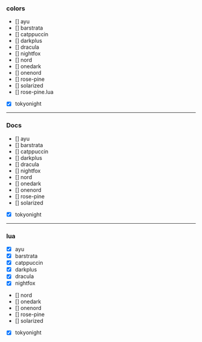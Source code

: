 ### colors

- [] ayu
- [] barstrata
- [] catppuccin
- [] darkplus
- [] dracula
- [] nightfox
- [] nord
- [] onedark
- [] onenord
- [] rose-pine
- [] solarized
- [] rose-pine.lua
- [x] tokyonight

---

### Docs

- [] ayu
- [] barstrata
- [] catppuccin
- [] darkplus
- [] dracula
- [] nightfox
- [] nord
- [] onedark
- [] onenord
- [] rose-pine
- [] solarized
- [x] tokyonight

---

### lua

- [x] ayu
- [x] barstrata
- [x] catppuccin
- [x] darkplus
- [x] dracula
- [x] nightfox
- [] nord
- [] onedark
- [] onenord
- [] rose-pine
- [] solarized
- [x] tokyonight
